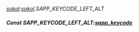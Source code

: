_[sokol](../../modules/sokol/sokol-module.md):[sokol](../../modules/sokol/sokol-module.md).SAPP\_KEYCODE\_LEFT\_ALT_
##### Const SAPP\_KEYCODE\_LEFT\_ALT:[sapp_keycode](../../modules/sokol/sokol-sapp_keycode.md)
